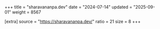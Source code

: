 +++
title = "sharavananpa.dev"
date = "2024-07-14"
updated = "2025-09-01"
weight = 8567

[extra]
source = "https://sharavananpa.dev/"
ratio = 21
size = 8
+++
